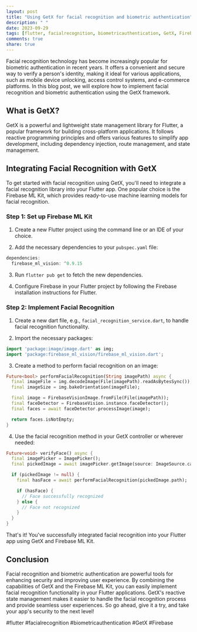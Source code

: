 ```yaml
---
layout: post
title: "Using GetX for facial recognition and biometric authentication"
description: " "
date: 2023-09-29
tags: [flutter, facialrecognition, biometricauthentication, GetX, Firebase]
comments: true
share: true
---
```


Facial recognition technology has become increasingly popular for biometric authentication in recent years. It offers a convenient and secure way to verify a person's identity, making it ideal for various applications, such as mobile device unlocking, access control systems, and e-commerce platforms. In this blog post, we will explore how to implement facial recognition and biometric authentication using the GetX framework.

## What is GetX?

GetX is a powerful and lightweight state management library for Flutter, a popular framework for building cross-platform applications. It follows reactive programming principles and offers various features to simplify app development, including dependency injection, route management, and state management.

## Integrating Facial Recognition with GetX

To get started with facial recognition using GetX, you'll need to integrate a facial recognition library into your Flutter app. One popular choice is the Firebase ML Kit, which provides ready-to-use machine learning models for facial recognition.

### Step 1: Set up Firebase ML Kit

1. Create a new Flutter project using the command line or an IDE of your choice.

2. Add the necessary dependencies to your `pubspec.yaml` file:

```dart
dependencies:
  firebase_ml_vision: ^0.9.15
```

3. Run `flutter pub get` to fetch the new dependencies.

4. Configure Firebase in your Flutter project by following the Firebase installation instructions for Flutter.

### Step 2: Implement Facial Recognition

1. Create a new dart file, e.g., `facial_recognition_service.dart`, to handle facial recognition functionality.

2. Import the necessary packages:

```dart
import 'package:image/image.dart' as img;
import 'package:firebase_ml_vision/firebase_ml_vision.dart';
```

3. Create a method to perform facial recognition on an image:

```dart
Future<bool> performFacialRecognition(String imagePath) async {
  final imageFile = img.decodeImage(File(imagePath).readAsBytesSync());
  final imageSize = img.bakeOrientation(imageFile);

  final image = FirebaseVisionImage.fromFile(File(imagePath));
  final faceDetector = FirebaseVision.instance.faceDetector();
  final faces = await faceDetector.processImage(image);

  return faces.isNotEmpty;
}
```

4. Use the facial recognition method in your GetX controller or wherever needed:

```dart
Future<void> verifyFace() async {
  final imagePicker = ImagePicker();
  final pickedImage = await imagePicker.getImage(source: ImageSource.camera);

  if (pickedImage != null) {
    final hasFace = await performFacialRecognition(pickedImage.path);

    if (hasFace) {
      // Face successfully recognized
    } else {
      // Face not recognized
    }
  }
}
```

That's it! You've successfully integrated facial recognition into your Flutter app using GetX and Firebase ML Kit.

## Conclusion

Facial recognition and biometric authentication are powerful tools for enhancing security and improving user experience. By combining the capabilities of GetX and the Firebase ML Kit, you can easily implement facial recognition functionality in your Flutter applications. GetX's reactive state management makes it easier to handle the facial recognition process and provide seamless user experiences. So go ahead, give it a try, and take your app's security to the next level!

#flutter #facialrecognition #biometricauthentication #GetX #Firebase